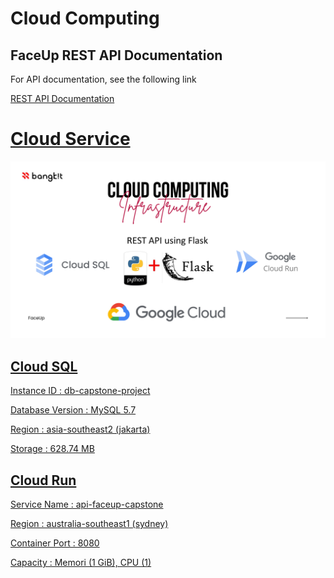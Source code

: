 # Cloud Computing

## FaceUp REST API Documentation

For API documentation, see the following link

<a href="https://documenter.getpostman.com/view/24719932/2s93sgYBDD">REST API Documentation

# Cloud Service

<p align="center">
<img src="../img/cc1.png" alt="Logo">

## Cloud SQL

Instance ID       : db-capstone-project

Database Version  : MySQL 5.7

Region            : asia-southeast2 (jakarta)

Storage           : 628.74 MB

## Cloud Run

Service Name       : api-faceup-capstone

Region             : australia-southeast1 (sydney)

Container Port     : 8080

Capacity           : Memori (1 GiB), CPU (1)
